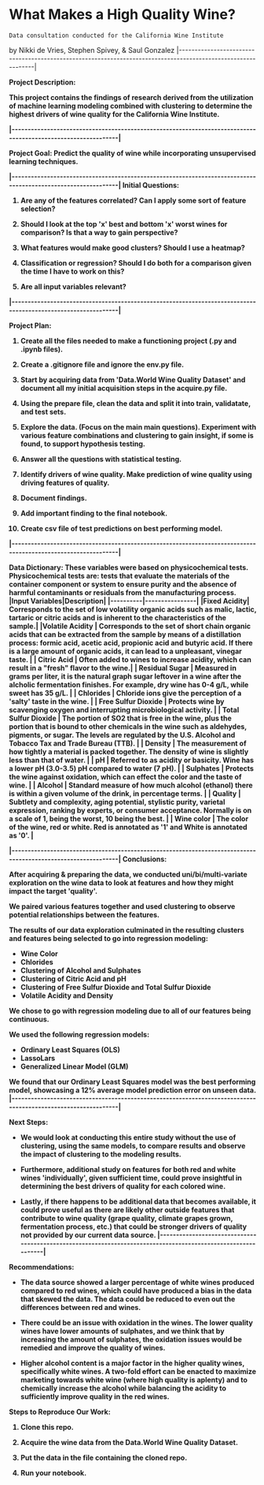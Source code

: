 # What Makes a High Quality Wine?
    Data consultation conducted for the California Wine Institute

by Nikki de Vries, Stephen Spivey, & Saul Gonzalez
|--------------------------------------------------------------------------------------------------------------|

<b>Project Description:  

This project contains the findings of research derived from the utilization of machine learning modeling combined with clustering to determine the highest
drivers of wine quality for the California Wine Institute.
    
|--------------------------------------------------------------------------------------------------------------|

<b>Project Goal:  Predict the quality of wine while incorporating unsupervised learning techniques.

|--------------------------------------------------------------------------------------------------------------|
<b>Initial Questions:

1. Are any of the features correlated? Can I apply some sort of feature selection?

2. Should I look at the top 'x' best and bottom 'x' worst wines for comparison? Is that a way to gain perspective?

3. What features would make good clusters? Should I use a heatmap?

4. Classification or regression? Should I do both for a comparison given the time I have to work on this?

5. Are all input variables relevant?

|--------------------------------------------------------------------------------------------------------------|

<b>Project Plan:

1. Create all the files needed to make a functioning project (.py and .ipynb files).

2. Create a .gitignore file and ignore the env.py file.

3. Start by acquiring data from 'Data.World Wine Quality Dataset' and document all my initial acquisition steps in the acquire.py file.

4. Using the prepare file, clean the data and split it into train, validatate, and test sets.

5. Explore the data. (Focus on the main main questions). Experiment with various feature combinations and clustering to gain insight, if some is found, to support hypothesis testing.

6. Answer all the questions with statistical testing.

7. Identify drivers of wine quality. Make prediction of wine quality using driving features of quality.

8. Document findings.

9. Add important finding to the final notebook.

10. Create csv file of test predictions on best performing model.

|--------------------------------------------------------------------------------------------------------------|

Data Dictionary:
These variables were based on physicochemical tests. Physicochemical tests are: tests that evaluate the materials of the container component or system to ensure purity and the absence of harmful contaminants or residuals from the manufacturing process.
|**Input Variables**|**Description**|
|----------|----------------|
|Fixed Acidity| Corresponds to the set of low volatility organic acids such as malic, lactic, tartaric or citric acids and is inherent to the characteristics of the sample.|
|Volatile Acidity | Corresponds to the set of short chain organic acids that can be extracted from the sample by means of a distillation process: formic acid, acetic acid, propionic acid and butyric acid. If there is a large amount of organic acids, it can lead to a unpleasant, vinegar taste. |
| Citric Acid | Often added to wines to increase acidity, which can result in a "fresh" flavor to the wine.|
| Residual Sugar | Measured in grams per liter, it is the natural graph sugar leftover in a wine after the alcholic fermentation finishes. For example, dry wine has 0-4 g/L, while sweet has 35 g/L. |
| Chlorides | Chloride ions give the perception of a 'salty' taste in the wine. |
| Free Sulfur Dioxide | Protects wine by scavenging oxygen and interrupting microbiological activity. |
| Total Sulfur Dioxide | The portion of SO2 that is free in the wine, plus the portion that is bound to other chemicals in the wine such as aldehydes, pigments, or sugar. The levels are regulated by the U.S. Alcohol and Tobacco Tax and Trade Bureau (TTB). |
| Density | The measurement of how tightly a material is packed together. The density of wine is slightly less than that of water. |
| pH | Referred to as acidity or basicity. Wine has a lower pH (3.0-3.5) pH compared to water (7 pH). |
| Sulphates | Protects the wine against oxidation, which can effect the color and the taste of wine. |
| Alcohol |  Standard measure of how much alcohol (ethanol) there is within a given volume of the drink, in percentage terms. |
| Quality | Subtlety and complexity, aging potential, stylistic purity, varietal expression, ranking by experts, or consumer acceptance. Normally is on a scale of 1, being the worst, 10 being the best. |
| Wine color | The color of the wine, red or white. Red is annotated as '1' and White is annotated as '0'. |

|--------------------------------------------------------------------------------------------------------------|
<b>Conclusions:

<b>After acquiring & preparing the data, we conducted uni/bi/multi-variate exploration on the wine data to look at features and how they might impact the target 'quality'.

<b>We paired various features together and used clustering to observe potential relationships between the features.
     
<b>The results of our data exploration culminated in the resulting clusters and features being selected to go into regression modeling:

- Wine Color
- Chlorides
- Clustering of Alcohol and Sulphates
- Clustering of Citric Acid and pH
- Clustering of Free Sulfur Dioxide and Total Sulfur Dioxide
- Volatile Acidity and Density

<b>We chose to go with regression modeling due to all of our features being continuous. 

<b>We used the following regression models:
- Ordinary Least Squares (OLS)
- LassoLars
- Generalized Linear Model (GLM)

<b>We found that our Ordinary Least Squares model was the best performing model, showcasing a 12% average model prediction error on unseen data.
|--------------------------------------------------------------------------------------------------------------|

<b>Next Steps:

- We would look at conducting this entire study without the use of clustering, using the same models, to compare results and observe the impact of clustering to the modeling results.

- Furthermore, additional study on features for both red and white wines 'individually', given sufficient time, could prove insightful in determining the best drivers of quality for each colored wine.
    
- Lastly, if there happens to be additional data that becomes available, it could prove useful as there are likely other outside features that contribute to wine quality (grape quality, climate grapes grown, fermentation process, etc.) that could be stronger drivers of quality not provided by our current data source.
|--------------------------------------------------------------------------------------------------------------|

<b>Recommendations:  

- The data source showed a larger percentage of white wines produced compared to red wines, which could have produced a bias in the data that skewed the data. The data could be reduced to even out the differences between red and wines. 
    
- There could be an issue with oxidation in the wines. The lower quality wines have lower amounts of sulphates, and we think that by increasing the amount of sulphates, the oxidation issues would be remedied and improve the quality of wines. 
        
- Higher alcohol content is a major factor in the higher quality wines, specifically white wines. A two-fold effort can be enacted to maximize marketing towards white wine (where high quality is aplenty) and to chemically increase the alcohol while balancing the acidity to sufficiently improve quality in the red wines. 


<b>Steps to Reproduce Our Work:

1. Clone this repo.

2. Acquire the wine data from the Data.World Wine Quality Dataset.

3. Put the data in the file containing the cloned repo.

4. Run your notebook.